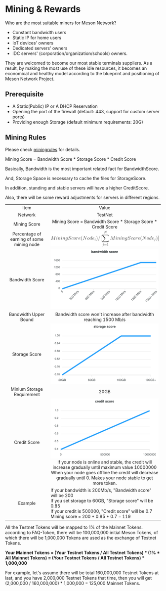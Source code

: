 # Mining & Rewards

Who are the most suitable miners for Meson Network?

- Constant bandwidth users
- Static IP for home users
- IoT devices' owners
- Dedicated servers' owners
- IDC servers' (corporation/organization/schools) owners.

They are welcomed to become our most stable terminals suppliers. As a result, by making the most use of these idle resources, it becomes an economical and healthy model according to the blueprint and positioning of Meson Network Project.

## Prerequisite

- A Static(Public) IP or A DHCP Reservation
- Opening the port of the firewall (default: 443, support for custom server ports)
- Providing enough Storage (default minimum requirements: 20G)

## Mining Rules

Please check [miningrules](https://dashboard.meson.network/ming_rules_msntt) for details.

Mining Score = Bandwidth Score * Storage Score * Credit Score

Basically, Bandwidth is the most important related fact for BandwidthScore.

And, Storage Space is necessary to cache the files for StorageScore.

In addition, standing and stable servers will have a higher CreditScore.

Also, there will be some reward adjustments for servers in different regions.
<div style="text-align:center">
<table>
    <tr>
        <td>Item</td>
        <td>Value</td>
    </tr>
    <tr>
        <td>Network</td>
        <td>TestNet</td>
    </tr>
    <tr>
        <td>Mining Score</td>
        <td>Mining Score = Bandwidth Score * Storage Score * Credit Score</td>
    </tr>
    <tr>
        <td>Percentage of earning of some mining node</td>
        <td><img src="./images/percentage.svg" /></td>
    </tr>
    <tr>
        <td>Bandwidth Score</td>
        <td><img src="./images/bandwidth-score.svg" /></td>
    </tr>
    <tr>
        <td>Bandwidth Upper Bound</td>
        <td>Bandwidth score won't increase after bandwidth reaching 1500 Mb/s</td>
    </tr>
    <tr>
        <td>Storage Score</td>
        <td><img src="./images/storage-score.svg" /></td>
    </tr>
    <tr>
        <td>Minium Storage Requirement</td>
        <td>20GB</td>
    </tr>
    <tr>
        <td>Credit Score</td>
        <td><img src="./images/credit-score.svg" /><br>If your node is online and stable, the credit will increase gradually until maximum value 10000000
When your node goes offline the credit will decrease gradually until 0.
Makes your node stable to get more token.</td>
    </tr>
    <tr>
        <td>Example</td>
        <td align="left">If your bandwidth is 200Mb/s, "Bandwidth score" will be 200<br>If you set storage to 60GB, "Storage score" will be 0.85<br>If your credit is 500000, "Credit score" will be 0.7<br>Mining score = 200 * 0.85 * 0.7 = 119</td>
    </tr>
</table>
</div>

All the Testnet Tokens will be mapped to 1% of the Mainnet Tokens. according to FAQ-Token, there will be 100,000,000 initial Meson Tokens, of which there will be 1,000,000 Tokens are used as the exchange of Testnet Tokens.

**Your Mainnet Tokens = (Your Testnet Tokens / All Testnet Tokens) * (1% * All Mainnet Tokens) = (Your Testnet Tokens / All Testnet Tokens) * 1,000,000**

For example, let's assume there will be total 160,000,000 Testnet Tokens at last, and you have 2,000,000 Testnet Tokens that time, then you will get (2,000,000 / 160,000,000) * 1,000,000 = 125,000 Mainnet Tokens.